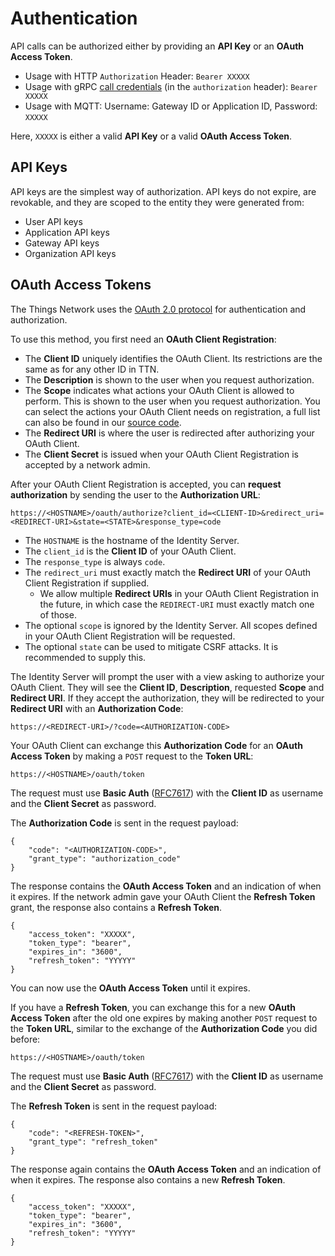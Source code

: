 # Authentication

API calls can be authorized either by providing an **API Key** or an **OAuth Access Token**.

- Usage with HTTP `Authorization` Header: `Bearer XXXXX`
- Usage with gRPC [call credentials](https://grpc.io/docs/guides/auth.html#authentication-api) (in the `authorization` header): `Bearer XXXXX`
- Usage with MQTT: Username: Gateway ID or Application ID, Password: `XXXXX`

Here, `XXXXX` is either a valid **API Key** or a valid **OAuth Access Token**.

## API Keys

API keys are the simplest way of authorization. API keys do not expire, are revokable, and they are scoped to the entity they were generated from:

- User API keys
- Application API keys
- Gateway API keys
- Organization API keys

## OAuth Access Tokens

The Things Network uses the [OAuth 2.0 protocol](https://oauth.net/) for authentication and authorization. 

To use this method, you first need an **OAuth Client Registration**:

- The **Client ID** uniquely identifies the OAuth Client. Its restrictions are the same as for any other ID in TTN.
- The **Description** is shown to the user when you request authorization.
- The **Scope** indicates what actions your OAuth Client is allowed to perform. This is shown to the user when you request authorization. You can select the actions your OAuth Client needs on registration, a full list can also be found in our [source code](https://github.com/TheThingsIndustries/ttn/blob/ttn-master/api/rights.proto).
- The **Redirect URI** is where the user is redirected after authorizing your OAuth Client.
- The **Client Secret** is issued when your OAuth Client Registration is accepted by a network admin.

After your OAuth Client Registration is accepted, you can **request authorization** by sending the user to the **Authorization URL**:

```
https://<HOSTNAME>/oauth/authorize?client_id=<CLIENT-ID>&redirect_uri=<REDIRECT-URI>&state=<STATE>&response_type=code
```

- The `HOSTNAME` is the hostname of the Identity Server.
- The `client_id` is the **Client ID** of your OAuth Client.
- The `response_type` is always `code`.
- The `redirect_uri` must exactly match the **Redirect URI** of your OAuth Client Registration if supplied.
  - We allow multiple **Redirect URIs** in your OAuth Client Registration in the future, in which case the `REDIRECT-URI` must exactly match one of those.
- The optional `scope` is ignored by the Identity Server. All scopes defined in your OAuth Client Registration will be requested.
- The optional `state` can be used to mitigate CSRF attacks. It is recommended to supply this.

The Identity Server will prompt the user with a view asking to authorize your OAuth Client. They will see the **Client ID**, **Description**, requested **Scope** and **Redirect URI**. If they accept the authorization, they will be redirected to your **Redirect URI** with an **Authorization Code**:

```
https://<REDIRECT-URI>/?code=<AUTHORIZATION-CODE>
```

Your OAuth Client can exchange this **Authorization Code** for an **OAuth Access Token** by making a `POST` request to the **Token URL**:

```
https://<HOSTNAME>/oauth/token
```

The request must use **Basic Auth** ([RFC7617](https://tools.ietf.org/html/rfc7617)) with the **Client ID** as username and the **Client Secret** as password.

The **Authorization Code** is sent in the request payload:

```
{
	"code": "<AUTHORIZATION-CODE>", 
	"grant_type": "authorization_code"
}
```

The response contains the **OAuth Access Token** and an indication of when it expires. If the network admin gave your OAuth Client the **Refresh Token** grant, the response also contains a **Refresh Token**.

```
{
	"access_token": "XXXXX", 
	"token_type": "bearer", 
	"expires_in": "3600",
	"refresh_token": "YYYYY"
}
```

You can now use the **OAuth Access Token** until it expires. 

If you have a **Refresh Token**, you can exchange this for a new **OAuth Access Token** after the old one expires by making another `POST` request to the **Token URL**, similar to the exchange of the **Authorization Code** you did before:

```
https://<HOSTNAME>/oauth/token
```

The request must use **Basic Auth** ([RFC7617](https://tools.ietf.org/html/rfc7617)) with the **Client ID** as username and the **Client Secret** as password.

The **Refresh Token** is sent in the request payload:

```
{
	"code": "<REFRESH-TOKEN>", 
	"grant_type": "refresh_token"
}
```

The response again contains the **OAuth Access Token** and an indication of when it expires. The response also contains a new **Refresh Token**.

```
{
	"access_token": "XXXXX", 
	"token_type": "bearer", 
	"expires_in": "3600",
	"refresh_token": "YYYYY"
}
```
